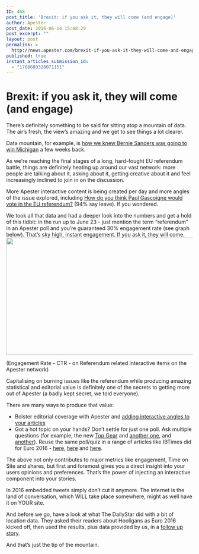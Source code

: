 ```yaml
---
ID: 468
post_title: 'Brexit: if you ask it, they will come (and engage)'
author: Apester
post_date: 2016-06-14 15:08:29
post_excerpt: ""
layout: post
permalink: >
  http://news.apester.com/brexit-if-you-ask-it-they-will-come-and-engage/
published: true
instant_articles_submission_id:
  - "1788680328071151"
---
```

<h1><strong>Brexit: if you ask it, they will come (and engage)</strong></h1>
There’s definitely something to be said for sitting atop a mountain of data. The air’s fresh, the view’s amazing and we get to see things a lot clearer.

Data mountain, for example, is <a href="http://news.apester.com/aol-apester-poll-won-super-tuesday-2-predicted-michigan-upset-2/" target="_blank">how we knew Bernie Sanders was going to win Michigan</a> a few weeks back.

As we're reaching the final stages of a long, hard-fought EU referendum battle, things are definitely heating up around our vast network: more people are talking about it, asking about it, getting creative about it and feel increasingly inclined to join in on the discussion.

More Apester interactive content is being created per day and more angles of the issue explored, including <a href="http://www.express.co.uk/news/uk/679067/england-fans-euro-2016-anti-eu-songs-brexit" target="_blank">How do you think Paul Gascoigne would vote in the EU referendum?</a> (94% say leave). If you wondered.

We took all that data and had a deeper look into the numbers and get a hold of this tidbit: in the run up to June 23 - just mention the term “referendum” in an Apester poll and you’re guaranteed 30% engagement rate (see graph below). That’s sky high, instant engagement.
If you ask it, they will come.
<img class="alignnone wp-image-472 size-full" src="http://news.apester.com/wp-content/uploads/sites/2/2016/06/image.png" alt="" width="910" height="315" />

(Engagement Rate - CTR - on Referendum related interactive items on the Apester network)

Capitalising on burning issues like the referendum while producing amazing statistical and editorial value is definitely one of the secrets to getting more out of Apester (a badly kept secret, we told everyone).

There are many ways to produce that value:
<ul>
 	<li>Bolster editorial coverage with Apester and <a href="http://www.dailystar.co.uk/showbiz-tv/hot-tv/519985/Matt-LeBlanc-in-talks-to-sign-on-for-second-series-of-Top-Gear" target="_blank">adding interactive angles to your articles</a></li>
 	<li>Got a hot topic on your hands? Don’t settle for just one poll. Ask multiple questions (for example, the new <a href="http://www.express.co.uk/showbiz/tv-radio/679462/Chris-Evans-returning-second-series-Top-Gear-backlash-Matt-LeBlanc" target="_blank">Top Gear</a> and <a href="http://www.telegraph.co.uk/tv/2016/06/12/top-gear-episode-3-matt-leblancs-cenotaph-stunt-and-chris-evans/" target="_blank">another one</a>, and <a href="http://www.independent.co.uk/arts-entertainment/tv/news/top-gear-fans-call-for-jenson-button-to-replace-shouty-chris-evans-as-host-a7067031.html" target="_blank">another</a>).
Reuse the same poll/quiz in a range of articles like IBTimes did for Euro 2016 - <a href="http://www.ibtimes.co.uk/poland-euro-2016-team-profile-robert-lewandowski-pivotal-hopes-maiden-knock-out-appearance-1561740" target="_blank">here</a>, <a href="http://www.ibtimes.co.uk/euro-2016-player-watch-marko-arnautovic-revitalised-stoke-forward-can-inspire-austria-after-1563526" target="_blank">here</a> and <a href="http://www.ibtimes.co.uk/england-euro-2016-team-profile-wayne-rooney-role-casts-shadow-over-three-lions-ambitions-1563574" target="_blank">here</a>.</li>
</ul>
The above not only contributes to major metrics like engagement, Time on Site and shares, but first and foremost gives you a direct insight into your users opinions and preferences. That’s the power of injecting an interactive component into your stories.

In 2016 embedded tweets simply don’t cut it anymore. The internet is the land of conversation, which WILL take place somewhere, might as well have it on YOUR site.

And before we go, have a look at what The DailyStar did with a bit of location data. They asked their readers about Hooligans as Euro 2016 kicked off, then used the results, plus data provided by us, in a <a href="http://www.dailystar.co.uk/news/latest-news/521368/Euro-2016-tournament-hardest-hooligan-league-revealed-Daily-Star-Online-reader-poll" target="_blank">follow up story</a>.

And that’s just the tip of the mountain.
